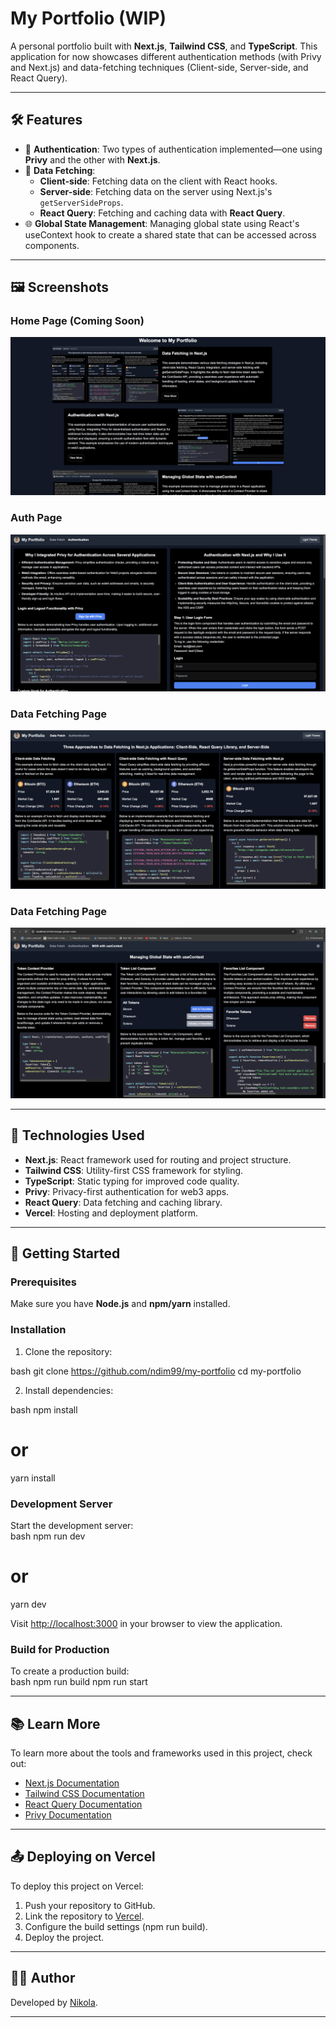 # **My Portfolio (WIP)**

A personal portfolio built with **Next.js**, **Tailwind CSS**, and **TypeScript**. This application for now showcases different authentication methods (with Privy and Next.js) and data-fetching techniques (Client-side, Server-side, and React Query).

---

## 🛠️ **Features**

- 🔐 **Authentication**: Two types of authentication implemented—one using **Privy** and the other with **Next.js**.  
- 🔄 **Data Fetching**:  
  - **Client-side**: Fetching data on the client with React hooks.  
  - **Server-side**: Fetching data on the server using Next.js's `getServerSideProps`.  
  - **React Query**: Fetching and caching data with **React Query**.  
- 🌐 **Global State Management**: Managing global state using React's useContext hook to create a shared state that can be accessed across components.  

---

## 🖼️ **Screenshots**

### **Home Page (Coming Soon)**
![Home Page](public/home.png)

### **Auth Page**  
![Auth Page](public/auth.png)

### **Data Fetching Page**  
![Data Fetching](public/data-fetching.png)

### **Data Fetching Page**  
![Manage Global State with useContext](public/manage-global-state.png)

---

## 🔧 **Technologies Used**

- **Next.js**: React framework used for routing and project structure.  
- **Tailwind CSS**: Utility-first CSS framework for styling.  
- **TypeScript**: Static typing for improved code quality.  
- **Privy**: Privacy-first authentication for web3 apps.  
- **React Query**: Data fetching and caching library.  
- **Vercel**: Hosting and deployment platform.

---

## 🚀 **Getting Started**

### **Prerequisites**
Make sure you have **Node.js** and **npm/yarn** installed.

### **Installation**
1. Clone the repository:  
   
bash
   git clone https://github.com/ndim99/my-portfolio
   cd my-portfolio

2. Install dependencies:  
   
bash
   npm install
   # or
   yarn install

### **Development Server**
Start the development server:  
bash
npm run dev
# or
yarn dev

Visit [http://localhost:3000](http://localhost:3000) in your browser to view the application.

### **Build for Production**
To create a production build:  
bash
npm run build
npm run start

---

## 📚 **Learn More**

To learn more about the tools and frameworks used in this project, check out:  
- [Next.js Documentation](https://nextjs.org/docs)  
- [Tailwind CSS Documentation](https://tailwindcss.com/docs)  
- [React Query Documentation](https://tanstack.com/query)  
- [Privy Documentation](https://privy.io/docs)  

---

## 📤 **Deploying on Vercel**

To deploy this project on Vercel:  
1. Push your repository to GitHub.  
2. Link the repository to [Vercel](https://vercel.com/).  
3. Configure the build settings (npm run build).  
4. Deploy the project.


---

## 🧑‍💻 **Author**

Developed by [Nikola](https://github.com/ndim99).

---